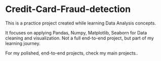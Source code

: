 # Credit-Card-Fraud-detection

This is a practice project created while learning Data Analysis concepts.

It focuses on applying Pandas, Numpy, Matplotlib, Seaborn for Data cleaning and visualization. Not a full end-to-end project, but part of my learning journey.

For my polished, end-to-end projects, check my main projects..
